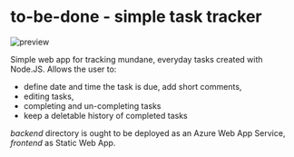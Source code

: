 # to-be-done - simple task tracker
![preview](https://github.com/user-attachments/assets/84bdfc88-7ac3-4358-8cfd-d682fcb0958a)


Simple web app for tracking mundane, everyday tasks created with Node.JS.
Allows the user to:
 - define date and time the task is due, add short comments,
 - editing tasks,
 - completing and un-completing tasks
 - keep a deletable history of completed tasks

*backend* directory is ought to be deployed as an Azure Web App Service, *frontend* as Static Web App.
